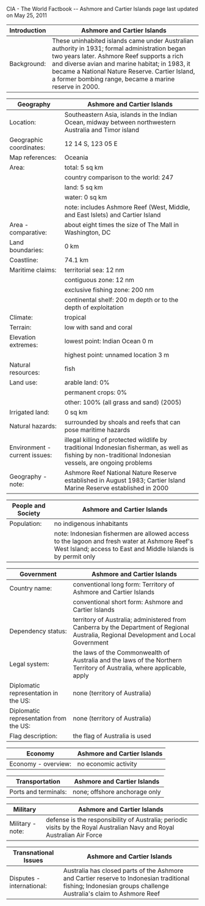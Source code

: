 CIA - The World Factbook -- Ashmore and Cartier Islands
page last updated on May 25, 2011


| Introduction | Ashmore and Cartier Islands |
| --- | --- |
| Background: | These uninhabited islands came under Australian authority in 1931; formal administration began two years later. Ashmore Reef supports a rich and diverse avian and marine habitat; in 1983, it became a National Nature Reserve. Cartier Island, a former bombing range, became a marine reserve in 2000. |


| Geography | Ashmore and Cartier Islands |
| --- | --- |
| Location: | Southeastern Asia, islands in the Indian Ocean, midway between northwestern Australia and Timor island |
| Geographic coordinates: | 12 14 S, 123 05 E |
| Map references: | Oceania |
| Area: | total: 5 sq km |
| | country comparison to the world: 247 |
| | land: 5 sq km |
| | water: 0 sq km |
| | note: includes Ashmore Reef (West, Middle, and East Islets) and Cartier Island |
| Area - comparative: | about eight times the size of The Mall in Washington, DC |
| Land boundaries: | 0 km |
| Coastline: | 74.1 km |
| Maritime claims: | territorial sea: 12 nm |
| | contiguous zone: 12 nm |
| | exclusive fishing zone: 200 nm |
| | continental shelf: 200 m depth or to the depth of exploitation |
| Climate: | tropical |
| Terrain: | low with sand and coral |
| Elevation extremes: | lowest point: Indian Ocean 0 m |
| | highest point: unnamed location 3 m |
| Natural resources: | fish |
| Land use: | arable land: 0% |
| | permanent crops: 0% |
| | other: 100% (all grass and sand) (2005) |
| Irrigated land: | 0 sq km |
| Natural hazards: | surrounded by shoals and reefs that can pose maritime hazards |
| Environment - current issues: | illegal killing of protected wildlife by traditional Indonesian fisherman, as well as fishing by non-traditional Indonesian vessels, are ongoing problems |
| Geography - note: | Ashmore Reef National Nature Reserve established in August 1983; Cartier Island Marine Reserve established in 2000 |


| People and Society | Ashmore and Cartier Islands |
| --- | --- |
| Population: | no indigenous inhabitants |
| | note: Indonesian fishermen are allowed access to the lagoon and fresh water at Ashmore Reef's West Island; access to East and Middle Islands is by permit only |


| Government | Ashmore and Cartier Islands |
| --- | --- |
| Country name: | conventional long form: Territory of Ashmore and Cartier Islands |
| | conventional short form: Ashmore and Cartier Islands |
| Dependency status: | territory of Australia; administered from Canberra by the Department of Regional Australia, Regional Development and Local Government |
| Legal system: | the laws of the Commonwealth of Australia and the laws of the Northern Territory of Australia, where applicable, apply |
| Diplomatic representation in the US: | none (territory of Australia) |
| Diplomatic representation from the US: | none (territory of Australia) |
| Flag description: | the flag of Australia is used |


| Economy | Ashmore and Cartier Islands |
| --- | --- |
| Economy - overview: | no economic activity |


| Transportation | Ashmore and Cartier Islands |
| --- | --- |
| Ports and terminals: | none; offshore anchorage only |


| Military | Ashmore and Cartier Islands |
| --- | --- |
| Military - note: | defense is the responsibility of Australia; periodic visits by the Royal Australian Navy and Royal Australian Air Force |


| Transnational Issues | Ashmore and Cartier Islands |
| --- | --- |
| Disputes - international: | Australia has closed parts of the Ashmore and Cartier reserve to Indonesian traditional fishing; Indonesian groups challenge Australia's claim to Ashmore Reef |
